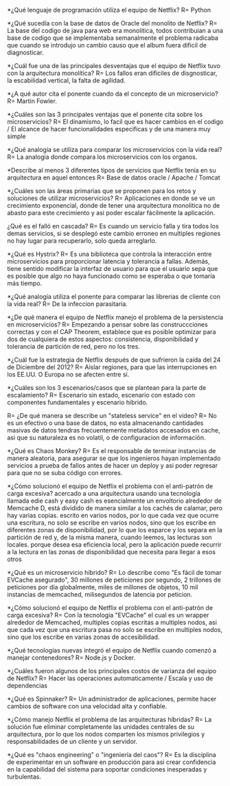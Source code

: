 *¿Qué lenguaje de programación utiliza el equipo de Netflix?
R= Python

*¿Qué sucedía con la base de datos de Oracle del monolito de Netflix?
R= La base del codigo de java para web era monolitica, todos contribuian a una base de codigo que se implementaba semanalmente el problema radicaba que cuando se introdujo un cambio causo que el album fuera dificil de diagnosticar.

*¿Cuál fue una de las principales desventajas que el equipo de Netflix tuvo con la arquitectura monolítica?
R= Los fallos eran dificiles de disgnosticar, la escabilidad vertical, la falta de agilidad.

*¿A qué autor cita el ponente cuando da el concepto de un microservicio?
R= Martin Fowler.

*¿Cuáles son las 3 principales ventajas que el ponente cita sobre los microservicios?
R= El dinamismo, lo facil que es hacer cambios en el codigo / El alcance de hacer funcionalidades especificas y de una manera muy simple

*¿Qué analogía se utiliza para comparar los microservicios con la vida real?
R= La analogia donde compara los microservicios con los organos.

*Describe al menos 3 diferentes tipos de servicios que Netflix tenía en su arquitectura en aquel entonces
R= Base de datos oracle / Apache / Tomcat

*¿Cuáles son las áreas primarias que se proponen para los retos y soluciones de utilizar microservicios?
R= Aplicaciones en donde se ve un crecimiento exponencial, donde de tener una arquitectura monolitica no de abasto para este crecimiento y asi poder escalar fácilmente la aplicación.

¿Qué es el falló en cascada?
R= Es cuando un servicio falla y tira todos los demas servicios, si se desplegó este cambio erroneo en multiples regiones no hay lugar para recuperarlo, solo queda arreglarlo.

*¿Qué es Hystrix?
R= Es una biblioteca que controla la interacción entre microservicios para proporcionar latencia y tolerancia a fallas.  Además, tiene sentido modificar la interfaz de usuario para que el usuario sepa que es posible que algo no haya funcionado como se esperaba o que tomaría más tiempo.

*¿Qué analogía utiliza el ponente para comparar las librerias de cliente con la vida real?
R= De la infeccion parasitaria.

*¿De qué manera el equipo de Netflix manejo el problema de la persistencia en microservicios?
R= Empezando a pensar sobre las construccciones correctas y con el CAP Theorem, establece que es posible optimizar para dos de cualquiera de estos aspectos: consistencia, disponibilidad y tolerancia de partición de red, pero no los tres.

*¿Cuál fue la estrategia de Netflix después de que sufrieron la caída del 24 de Diciembre del 2012?
R= Aislar regiones, para que las interrupciones en los EE.UU. O Europa no se afecten entre sí.

*¿Cuáles son los 3 escenarios/casos que se plantean para la parte de escalamiento?
R= Escenario sin estado, escenario con estado con componentes fundamentales y escenario hibrido.

R= ¿De qué manera se describe un "stateless service" en el video?
R= No es un efectivo o una base de datos, no esta almacenando cantidades masivas de datos tendras frecuentemente metadatos accesados en cache, asi que su naturaleza es no volatil, o de configuracion de información.

*¿Qué es Chaos Monkey?
R=  Es el responsable de terminar instancias de manera aleatoria, para asegurar se que los ingenieros hayan implementado servicios a prueba de fallos antes de hacer un deploy y asi poder regresar para que no se suba código con errores.

*¿Cómo solucionó el equipo de Netflix el problema con el anti-patrón de carga excesiva?
    acercado a una arquitectura usando una tecnología llamada edie cash y easy cash es esencialmente un envoltorio alrededor de Memcache D, está dividido de manera similar a los cachés de calamar, pero hay varias copias. escrito en varios nodos, por lo que cada vez que ocurre una escritura, no solo se escribe en varios nodos, sino que los escribe en diferentes zonas de disponibilidad, por lo que los esparce y los separa en la partición de red y, de la misma manera, cuando leemos, las lecturas son locales. porque desea esa eficiencia local, pero la aplicación puede recurrir a la lectura en las zonas de disponibilidad que necesita para llegar a esos otros

*¿Qué es un microservicio híbrido?
R= Lo describe como "Es fácil de tomar EVCache asegurado", 30 millones de peticiones por segundo, 2 trillones de peticiones por día globalmente, miles de millones de objetos, 10 mil instancias de memcached, milisegundos de latencia por peticion.

*¿Cómo solucionó el equipo de Netflix el problema con el anti-patrón de carga excesiva?
R= Con la tecnologia "EVCache" el cual es un wrapper alrededor de Memcached, multiples copias escritas a multiples nodos, asi que cada vez que una escritura pasa no solo se escribe en multiples nodos, sino que los escribe en varias zonas de accesibilidad.

*¿Qué tecnologías nuevas integró el equipo de Netflix cuando comenzó a manejar contenedores?
R= Node.js y Docker.

*¿Cuáles fueron algunos de los principales costos de varianza del equipo de Netflix?
R= Hacer las operaciones automaticamente / Escala y uso de dependencias

*¿Qué es Spinnaker?
R= Un administrador de aplicaciones, permite hacer cambios de software con una velocidad alta y confiable.

*¿Cómo manejo Netflix el problema de las arquitecturas híbridas?
R= La solución fue eliminar completamente las unidades centrales de su arquitectura, por lo que los nodos comparten los mismos privilegios y responsabilidades de un cliente y un servidor.

*¿Qué es "chaos engineering" o "ingeniería del caos"?
R= Es la disciplina de experimentar en un software en producción para asi crear confidencia en la capabilidad del sistema para soportar condiciones inesperadas y turbulentas.